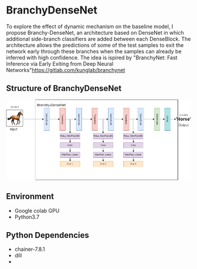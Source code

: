 # BranchyDenseNet
To explore the effect of dynamic mechanism on the baseline model, I propose Branchy-DenseNet, an architecture based on DenseNet in which additional side-branch classifiers are added between each DenseBlock. The architecture allows the predictions of some of the test samples to exit the network early through these branches when the samples can already be inferred with high confidence. The idea is ispired by "BranchyNet: Fast Inference via Early Exiting from Deep Neural Networks"https://gitlab.com/kunglab/branchynet
## Structure of BranchyDenseNet
<img width="520" alt="image" src="https://github.com/slenours/EnaDyNN/blob/main/BranchyDenseNet/img/BranchyDenseNet.png">

## Environment
* Google colab GPU
* Python3.7

## Python Dependencies
* chainer-7.8.1
* dill
* 
